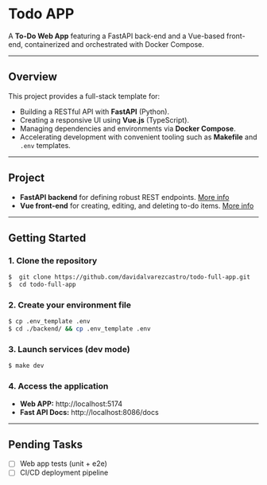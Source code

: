 # Todo APP

A **To-Do Web App** featuring a FastAPI back-end and a Vue-based front-end, containerized and orchestrated with Docker Compose.

---

## Overview

This project provides a full-stack template for:

- Building a RESTful API with **FastAPI** (Python).
- Creating a responsive UI using **Vue.js** (TypeScript).
- Managing dependencies and environments via **Docker Compose**.
- Accelerating development with convenient tooling such as **Makefile** and `.env` templates.

---

## Project

- **FastAPI backend** for defining robust REST endpoints. [More info](https://github.com/davidalvarezcastro/todo-full-app/tree/main/backend)
- **Vue front-end** for creating, editing, and deleting to-do items. [More info](https://github.com/davidalvarezcastro/todo-full-app/tree/main/web)

---

## Getting Started

### 1. Clone the repository

```bash
$  git clone https://github.com/davidalvarezcastro/todo-full-app.git
$  cd todo-full-app
```

### 2. Create your environment file

```bash
$ cp .env_template .env
$ cd ./backend/ && cp .env_template .env
```

### 3. Launch services (dev mode)

```bash
$ make dev
```

### 4. Access the application

- **Web APP:** http://localhost:5174
- **Fast API Docs:** http://localhost:8086/docs

---

## Pending Tasks

- [ ] Web app tests (unit + e2e)
- [ ] CI/CD deployment pipeline
